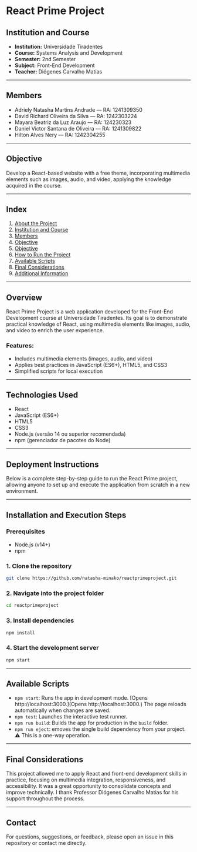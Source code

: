 # React Prime Project

## Institution and Course  
- **Institution:** Universidade Tiradentes  
- **Course:** Systems Analysis and Development
- **Semester:** 2nd Semester
- **Subject:** Front-End Development 
- **Teacher:** Diógenes Carvalho Matias  

---

## Members 
- Adriely Natasha Martins Andrade — RA: 1241309350  
- David Richard Oliveira da Silva — RA: 1242303224  
- Mayara Beatriz da Luz Araujo — RA: 124230323  
- Daniel Victor Santana de Oliveira — RA: 1241309822  
- Hilton Alves Nery — RA: 1242304255  

---

## Objective  
Develop a React-based website with a free theme, incorporating multimedia elements such as images, audio, and video, applying the knowledge acquired in the course.

---

## Index

1. [About the Project](#-visão-geral)
2. [Institution and Course](#-instituição-e-curso)
3. [Members](#-integrantes)
4. [Objective](#-objetivo)
5. [Objective](#-tecnologias-utilizadas)
6. [How to Run the Project](#-installation-and-execution-steps)
7. [Available Scripts](#-scripts-disponíveis)
8. [Final Considerations](#-considerações-finais)
9. [Additional Information](#-informações-adicionais)

---

## Overview  
React Prime Project is a web application developed for the Front-End Development course at Universidade Tiradentes. Its goal is to demonstrate practical knowledge of React, using multimedia elements like images, audio, and video to enrich the user experience.

### Features:  
- Includes multimedia elements (images, audio, and video) 
- Applies best practices in JavaScript (ES6+), HTML5, and CSS3
- Simplified scripts for local execution

---

## Technologies Used 
- React  
- JavaScript (ES6+)  
- HTML5  
- CSS3  
- Node.js (versão 14 ou superior recomendada)  
- npm (gerenciador de pacotes do Node)  

---

## Deployment Instructions
Below is a complete step-by-step guide to run the React Prime project, allowing anyone to set up and execute the application from scratch in a new environment.

---

## Installation and Execution Steps  

### Prerequisites
- Node.js (v14+)  
- npm  

### 1. Clone the repository  
```bash
git clone https://github.com/natasha-minako/reactprimeproject.git
```

### 2. Navigate into the project folder  
```bash
cd reactprimeproject
```

### 3. Install dependencies 
```bash
npm install
```

### 4. Start the development server
```bash
npm start
```

---

## Available Scripts

- `npm start`: Runs the app in development mode. [Opens http://localhost:3000.](Opens http://localhost:3000.) The page reloads automatically when changes are saved. 
- `npm test`: Launches the interactive test runner.  
- `npm run build`:	 Builds the app for production in the `build` folder.
- `npm run eject`:	emoves the single build dependency from your project. ⚠️ This is a one-way operation.

---

## Final Considerations  
This project allowed me to apply React and front-end development skills in practice, focusing on multimedia integration, responsiveness, and accessibility. It was a great opportunity to consolidate concepts and improve technically. I thank Professor Diógenes Carvalho Matias for his support throughout the process.

---

## Contact

For questions, suggestions, or feedback, please open an issue in this repository or contact me directly.
